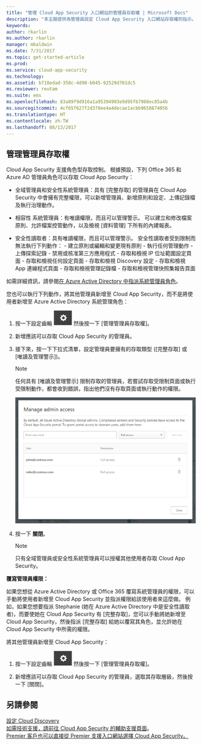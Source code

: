 ```yaml
---
title: "管理 Cloud App Security 入口網站的管理員存取權 | Microsoft Docs"
description: "本主題提供為管理員設定 Cloud App Security 入口網站存取權的指示。"
keywords: 
author: rkarlin
ms.author: rkarlin
manager: mbaldwin
ms.date: 7/31/2017
ms.topic: get-started-article
ms.prod: 
ms.service: cloud-app-security
ms.technology: 
ms.assetid: b718edad-350c-4d90-b045-92529d701dc5
ms.reviewer: reutam
ms.suite: ems
ms.openlocfilehash: 83a89f9d916a1a95394993e9d95fb7988ec85a4b
ms.sourcegitcommit: 4cf65f627f2d370ee4a4decae1acbb9658874056
ms.translationtype: HT
ms.contentlocale: zh-TW
ms.lasthandoff: 08/13/2017
---
```

## <a name="managing-admin-access"></a>管理管理員存取權

Cloud App Security 支援角色型存取控制。 根據預設，下列 Office 365 和 Azure AD 管理員角色可以存取 Cloud App Security：

- 全域管理員和安全性系統管理員：具有 [完整存取] 的管理員在 Cloud App Security 中會擁有完整權限，可以新增管理員、新增原則和設定、上傳記錄檔及執行治理動作。

- 相容性 系統管理員：有唯讀權限，而且可以管理警示。 可以建立和修改檔案原則、允許檔案控管動作，以及檢視 [資料管理] 下所有的內建報表。 

- 安全性讀取者：具有唯讀權限，而且可以管理警示。 安全性讀取者受到限制而無法執行下列動作：
      - 建立原則或編輯和變更現有原則 
      - 執行任何管理動作 
      - 上傳探索記錄
      - 禁用或核准第三方應用程式
      - 存取和檢視 IP 位址範圍設定頁面
      - 存取和檢視任何設定頁面 
      - 存取和檢視 Discovery 設定 
      - 存取和檢視 App 連線程式頁面
      - 存取和檢視管理記錄檔 
      - 存取和檢視管理快照集報告頁面 

如需詳細資訊，請參閱[在 Azure Active Directory 中指派系統管理員角色](https://docs.microsoft.com/en-us/azure/active-directory/active-directory-assign-admin-roles)。

您也可以執行下列動作，將其他管理員新增至 Cloud App Security，而不是將使用者新增至 Azure Active Directory 系統管理角色：

1. 按一下設定齒輪 ![設定圖示](./media/settings-icon.png "設定圖示") 然後按一下 [管理管理員存取權]。 

2. 新增應該可以存取 Cloud App Security 的管理員。
  
      
3. 接下來，按一下下拉式清單，設定管理員要擁有的存取類型 ([完整存取] 或 [唯讀及管理警示])。

     >[!NOTE]
      >任何具有 [唯讀及管理警示] 限制存取的管理員，若嘗試存取受限制頁面或執行受限制動作，都會收到錯誤，指出他們沒有存取頁面或執行動作的權限。

   ![管理管理員存取權](./media/manage-admin-access.png "管理管理員存取權")  

4. 按一下 **關閉**。  

   >[!NOTE]
    >只有全域管理員或安全性系統管理員可以授權其他使用者存取 Cloud App Security。
  
**覆寫管理員權限：**

如果您想從 Azure Active Directory 或 Office 365 覆寫系統管理員的權限，可以手動將使用者新增至 Cloud App Security 並指派權限給該使用者來這麼做。
例如，如果您想要指派 Stephanie (她在 Azure Active Directory 中是安全性讀取者)，而要使她在 Cloud App Security 有 [完整存取]，您可以手動將她新增至 Cloud App Security，然後指派 [完整存取] 給她以覆寫其角色，並允許她在 Cloud App Security 中所需的權限。 


將其他管理員新增至 Cloud App Security：
1. 按一下設定齒輪 ![設定圖示](./media/settings-icon.png "設定圖示") 然後按一下 [管理管理員存取權]。 

2. 新增應該可以存取 Cloud App Security 的管理員，選取其存取層級，然後按一下 [關閉]。



## <a name="see-also"></a>另請參閱  
[設定 Cloud Discovery](set-up-cloud-discovery.md)   
[如需技術支援，請前往 Cloud App Security 的輔助支援頁面](http://support.microsoft.com/oas/default.aspx?prid=16031)。   
[Premier 客戶也可以直接從 Premier 支援入口網站選擇 Cloud App Security。](https://premier.microsoft.com/)  
  
  